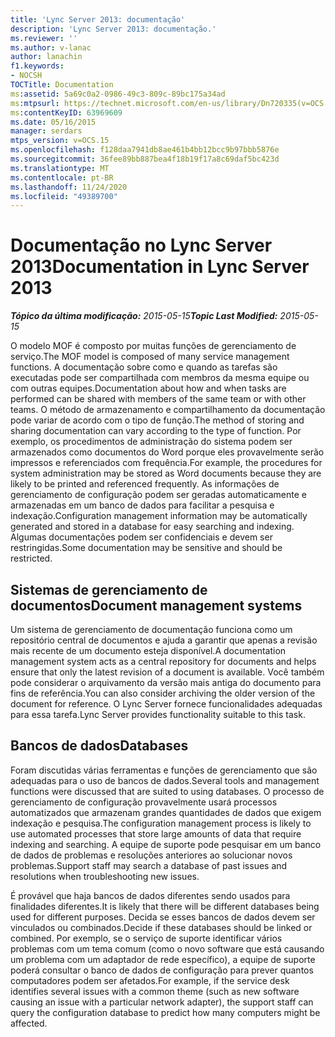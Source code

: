 ```yaml
---
title: 'Lync Server 2013: documentação'
description: 'Lync Server 2013: documentação.'
ms.reviewer: ''
ms.author: v-lanac
author: lanachin
f1.keywords:
- NOCSH
TOCTitle: Documentation
ms:assetid: 5a69c0a2-0986-49c3-809c-89bc175a34ad
ms:mtpsurl: https://technet.microsoft.com/en-us/library/Dn720335(v=OCS.15)
ms:contentKeyID: 63969609
ms.date: 05/16/2015
manager: serdars
mtps_version: v=OCS.15
ms.openlocfilehash: f128daa7941db8ae461b4bb12bcc9b97bbb5876e
ms.sourcegitcommit: 36fee89bb887bea4f18b19f17a8c69daf5bc423d
ms.translationtype: MT
ms.contentlocale: pt-BR
ms.lasthandoff: 11/24/2020
ms.locfileid: "49389700"
---
```

# <a name="documentation-in-lync-server-2013"></a><span data-ttu-id="e7680-103">Documentação no Lync Server 2013</span><span class="sxs-lookup"><span data-stu-id="e7680-103">Documentation in Lync Server 2013</span></span>

<div data-xmlns="http://www.w3.org/1999/xhtml">

<div class="topic" data-xmlns="http://www.w3.org/1999/xhtml" data-msxsl="urn:schemas-microsoft-com:xslt" data-cs="https://msdn.microsoft.com/">

<div data-asp="https://msdn2.microsoft.com/asp">



</div>

<div id="mainSection">

<div id="mainBody"><span data-ttu-id="e7680-104">

<span> </span></span><span class="sxs-lookup"><span data-stu-id="e7680-104">

<span> </span></span></span>

<span data-ttu-id="e7680-105">_**Tópico da última modificação:** 2015-05-15_</span><span class="sxs-lookup"><span data-stu-id="e7680-105">_**Topic Last Modified:** 2015-05-15_</span></span>

<span data-ttu-id="e7680-106">O modelo MOF é composto por muitas funções de gerenciamento de serviço.</span><span class="sxs-lookup"><span data-stu-id="e7680-106">The MOF model is composed of many service management functions.</span></span> <span data-ttu-id="e7680-107">A documentação sobre como e quando as tarefas são executadas pode ser compartilhada com membros da mesma equipe ou com outras equipes.</span><span class="sxs-lookup"><span data-stu-id="e7680-107">Documentation about how and when tasks are performed can be shared with members of the same team or with other teams.</span></span> <span data-ttu-id="e7680-108">O método de armazenamento e compartilhamento da documentação pode variar de acordo com o tipo de função.</span><span class="sxs-lookup"><span data-stu-id="e7680-108">The method of storing and sharing documentation can vary according to the type of function.</span></span> <span data-ttu-id="e7680-109">Por exemplo, os procedimentos de administração do sistema podem ser armazenados como documentos do Word porque eles provavelmente serão impressos e referenciados com frequência.</span><span class="sxs-lookup"><span data-stu-id="e7680-109">For example, the procedures for system administration may be stored as Word documents because they are likely to be printed and referenced frequently.</span></span> <span data-ttu-id="e7680-110">As informações de gerenciamento de configuração podem ser geradas automaticamente e armazenadas em um banco de dados para facilitar a pesquisa e indexação.</span><span class="sxs-lookup"><span data-stu-id="e7680-110">Configuration management information may be automatically generated and stored in a database for easy searching and indexing.</span></span> <span data-ttu-id="e7680-111">Algumas documentações podem ser confidenciais e devem ser restringidas.</span><span class="sxs-lookup"><span data-stu-id="e7680-111">Some documentation may be sensitive and should be restricted.</span></span>

<div>

## <a name="document-management-systems"></a><span data-ttu-id="e7680-112">Sistemas de gerenciamento de documentos</span><span class="sxs-lookup"><span data-stu-id="e7680-112">Document management systems</span></span>

<span data-ttu-id="e7680-113">Um sistema de gerenciamento de documentação funciona como um repositório central de documentos e ajuda a garantir que apenas a revisão mais recente de um documento esteja disponível.</span><span class="sxs-lookup"><span data-stu-id="e7680-113">A documentation management system acts as a central repository for documents and helps ensure that only the latest revision of a document is available.</span></span> <span data-ttu-id="e7680-114">Você também pode considerar o arquivamento da versão mais antiga do documento para fins de referência.</span><span class="sxs-lookup"><span data-stu-id="e7680-114">You can also consider archiving the older version of the document for reference.</span></span> <span data-ttu-id="e7680-115">O Lync Server fornece funcionalidades adequadas para essa tarefa.</span><span class="sxs-lookup"><span data-stu-id="e7680-115">Lync Server provides functionality suitable to this task.</span></span>

</div>

<div>

## <a name="databases"></a><span data-ttu-id="e7680-116">Bancos de dados</span><span class="sxs-lookup"><span data-stu-id="e7680-116">Databases</span></span>

<span data-ttu-id="e7680-117">Foram discutidas várias ferramentas e funções de gerenciamento que são adequadas para o uso de bancos de dados.</span><span class="sxs-lookup"><span data-stu-id="e7680-117">Several tools and management functions were discussed that are suited to using databases.</span></span> <span data-ttu-id="e7680-118">O processo de gerenciamento de configuração provavelmente usará processos automatizados que armazenam grandes quantidades de dados que exigem indexação e pesquisa.</span><span class="sxs-lookup"><span data-stu-id="e7680-118">The configuration management process is likely to use automated processes that store large amounts of data that require indexing and searching.</span></span> <span data-ttu-id="e7680-119">A equipe de suporte pode pesquisar em um banco de dados de problemas e resoluções anteriores ao solucionar novos problemas.</span><span class="sxs-lookup"><span data-stu-id="e7680-119">Support staff may search a database of past issues and resolutions when troubleshooting new issues.</span></span>

<span data-ttu-id="e7680-120">É provável que haja bancos de dados diferentes sendo usados para finalidades diferentes.</span><span class="sxs-lookup"><span data-stu-id="e7680-120">It is likely that there will be different databases being used for different purposes.</span></span> <span data-ttu-id="e7680-121">Decida se esses bancos de dados devem ser vinculados ou combinados.</span><span class="sxs-lookup"><span data-stu-id="e7680-121">Decide if these databases should be linked or combined.</span></span> <span data-ttu-id="e7680-122">Por exemplo, se o serviço de suporte identificar vários problemas com um tema comum (como o novo software que está causando um problema com um adaptador de rede específico), a equipe de suporte poderá consultar o banco de dados de configuração para prever quantos computadores podem ser afetados.</span><span class="sxs-lookup"><span data-stu-id="e7680-122">For example, if the service desk identifies several issues with a common theme (such as new software causing an issue with a particular network adapter), the support staff can query the configuration database to predict how many computers might be affected.</span></span>

<span data-ttu-id="e7680-123"></div>

</div>

<span> </span>

</div>

</div>

</span><span class="sxs-lookup"><span data-stu-id="e7680-123"></div>

</div>

<span> </span>

</div>

</div>

</span></span></div>

